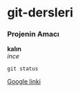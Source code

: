# git-dersleri

### Projenin Amacı

**kalın** <br/>
*ince*  <br/>

 `git status`
 
[Google linki](http://www.google.com)

